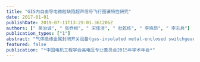```yaml
---
title: "GIS内自由导电微粒缺陷超声信号飞行图谱特性研究"
date: 2017-01-01
publishDate: 2019-07-11T13:29:01.361206Z
authors: [" 吴治诚", " 张乔根", " 宋佳洁", " 杜乾栋", " 李晓昂", " 李志兵"]
publication_types: ["1"]
abstract: "气体绝缘金属封闭开关设备(gas-insulated metal-enclosed switchgear, GIS) 开始向小型化、高可靠性、智能化发展。GIS中自由导电微粒缺陷是GIS设备绝缘的最大威胁，如何检测GIS内自由导电微粒缺陷成为提高GIS设备运行可靠性亟待解决的问题。超声法作为一种非侵入式的局部放电检测手段，在GIS设备现场交接试验时被广泛采用。利用超声幅值-飞行时间图谱可以对GIS内自由导电微粒缺陷进行特征识别。本文搭建了GIS内自由导电微粒超声特性研究平台，对声发射传感器进行标定后，测量自由导电微粒产的超声信号，研究了超声幅值-飞行时间图谱的特性；结合数值计算结果及理论分析，给出了自由导电微粒缺陷超声信号飞行图谱的特征表达式，并与数值计算结果及实验结果进行了对比。结果表明，将微粒受力分解为重力及电场力，可将飞行图谱分解为“重力线”及正弦分量，推导得到的特征表达式与数值计算结果与实验结果相符。研究为GIS内自由导电微粒绝缺陷缘危害评估及其图谱识别提供了理论支持。"
featured: false
publication: "*中国电机工程学会高电压专业委员会2015年学术年会*"
---
```


